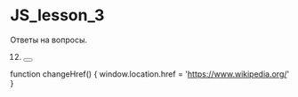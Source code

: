 # JS_lesson_3

Ответы на вопросы.





12) <button onclick="changeHref()" value="Кнопка"> </button><br>

function changeHref() {
  window.location.href = 'https://www.wikipedia.org/'
}

